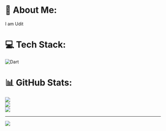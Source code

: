 # 💫 About Me:
I am Udit


# 💻 Tech Stack:
![Dart](https://img.shields.io/badge/dart-%230175C2.svg?style=for-the-badge&logo=dart&logoColor=white)
# 📊 GitHub Stats:
![](https://github-readme-stats.vercel.app/api?username=uditparmar&theme=dark&hide_border=false&include_all_commits=false&count_private=false)<br/>
![](https://github-readme-streak-stats.herokuapp.com/?user=uditparmar&theme=dark&hide_border=false)<br/>
![](https://github-readme-stats.vercel.app/api/top-langs/?username=uditparmar&theme=dark&hide_border=false&include_all_commits=false&count_private=false&layout=compact)

---
[![](https://visitcount.itsvg.in/api?id=uditparmar&icon=0&color=0)](https://visitcount.itsvg.in)

<!-- Proudly created with GPRM ( https://gprm.itsvg.in ) -->
